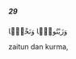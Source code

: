##### 29

<span class="ayah">وَزَيْتُونًۭا وَنَخْلًۭا</span>

<span class="ayah_translation">zaitun dan kurma,</span>

